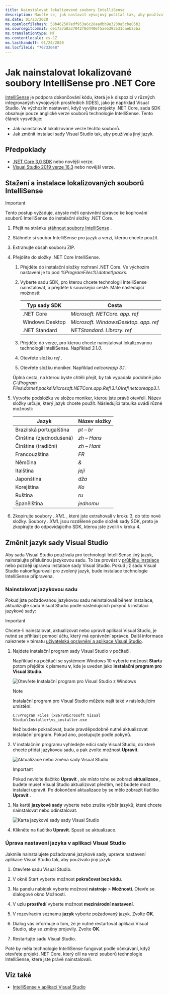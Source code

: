 ```yaml
---
title: Nainstalovat lokalizované soubory IntelliSense
description: Naučte se, jak nastavit vývojový počítač tak, aby používal lokalizované soubory IntelliSense pro projekty .NET Core v sadě Visual Studio.
ms.date: 01/23/2020
ms.openlocfilehash: 58b462507edf953a6c28aadbb9e3239a5cbe05b2
ms.sourcegitcommit: de17a7a0a37042f0d4406f5ae5393531caeb25ba
ms.translationtype: MT
ms.contentlocale: cs-CZ
ms.lasthandoff: 01/24/2020
ms.locfileid: "76733648"
---
```

# <a name="how-to-install-localized-intellisense-files-for-net-core"></a>Jak nainstalovat lokalizované soubory IntelliSense pro .NET Core

[IntelliSense](/visualstudio/ide/using-intellisense) je podpora dokončování kódu, která je k dispozici v různých integrovaných vývojových prostředích (IDES), jako je například Visual Studio. Ve výchozím nastavení, když vyvíjíte projekty .NET Core, sada SDK obsahuje pouze anglické verze souborů technologie IntelliSense. Tento článek vysvětluje:

- Jak nainstalovat lokalizované verze těchto souborů.
- Jak změnit instalaci sady Visual Studio tak, aby používala jiný jazyk.

## <a name="prerequisites"></a>Předpoklady

- [.NET Core 3,0 SDK](https://dotnet.microsoft.com/download/dotnet-core) nebo novější verze.
- [Visual Studio 2019 verze 16,3](https://visualstudio.microsoft.com/downloads/?utm_medium=microsoft&utm_source=docs.microsoft.com&utm_campaign=inline+link&utm_content=download+vs2019) nebo novější verze.

## <a name="download-and-install-the-localized-intellisense-files"></a>Stažení a instalace lokalizovaných souborů IntelliSense

> [!IMPORTANT]
> Tento postup vyžaduje, abyste měli oprávnění správce ke kopírování souborů IntelliSense do instalační složky .NET Core.

1. Přejít na stránku [stáhnout soubory IntelliSense](https://dotnet.microsoft.com/download/dotnet-core/intellisense) .

1. Stáhněte si soubor IntelliSense pro jazyk a verzi, kterou chcete použít.

1. Extrahujte obsah souboru ZIP.

1. Přejděte do složky .NET Core IntelliSense.

   1. Přejděte do instalační složky rozhraní .NET Core. Ve výchozím nastavení je to pod *%ProgramFiles%\dotnet\packs*.
   1. Vyberte sadu SDK, pro kterou chcete technologii IntelliSense nainstalovat, a přejděte k související cestě. Máte následující možnosti:

      | Typ sady SDK        | Cesta                               |
      | --------------- | ---------------------------------- |
      | .NET Core       | *Microsoft. NETCore. app. ref*        |
      | Windows Desktop | *Microsoft. WindowsDesktop. app. ref* |
      | .NET Standard   | *NETStandard. Library. ref*          |
   
   1. Přejděte do verze, pro kterou chcete nainstalovat lokalizovanou technologii IntelliSense. Například *3.1.0*.
   1. Otevřete složku *ref* .
   1. Otevřete složku moniker. Například *netcoreapp 3.1*.

   Úplná cesta, na kterou byste chtěli přejít, by tak vypadala podobně jako *C:\Program Files\dotnet\packs\Microsoft.NETCore.app.Ref\3.1.0\ref\netcoreapp3.1*.

1. Vytvořte podsložku ve složce moniker, kterou jste právě otevřeli. Název složky určuje, který jazyk chcete použít. Následující tabulka uvádí různé možnosti:

   | Jazyk              | Název složky |
   | --------------------- | ----------- |
   | Brazilská portugalština  | *pt – br*     |
   | Čínština (zjednodušená)  | *zh – Hans*   |
   | Čínština (tradiční) | *zh – Hant*   |
   | Francouzština                | *FR*        |
   | Němčina                | *&*        |
   | Italština               | *její*        |
   | Japonština              | *dža*        |
   | Korejština                | *Ko*        |
   | Ruština               | *ru*        |
   | Španělština               | *jednomu*        |

1. Zkopírujte soubory *. XML* , které jste extrahovali v kroku 3, do této nové složky. Soubory *. XML* jsou rozdělené podle složek sady SDK, proto je zkopírujte do odpovídajícího SDK, kterou jste zvolili v kroku 4.

## <a name="modify-visual-studio-language"></a>Změnit jazyk sady Visual Studio

Aby sada Visual Studio používala pro technologii IntelliSense jiný jazyk, nainstalujte příslušnou jazykovou sadu. To lze provést v [průběhu instalace](/visualstudio/install/install-visual-studio#step-6---install-language-packs-optional) nebo později úpravou instalace sady Visual Studio. Pokud již sadu Visual Studio nakonfigurovali pro zvolený jazyk, bude instalace technologie IntelliSense připravena.

### <a name="install-the-language-pack"></a>Nainstalovat jazykovou sadu

Pokud jste požadovanou jazykovou sadu neinstalovali během instalace, aktualizujte sadu Visual Studio podle následujících pokynů k instalaci jazykové sady:

> [!IMPORTANT]
> Chcete-li nainstalovat, aktualizovat nebo upravit aplikaci Visual Studio, je nutné se přihlásit pomocí účtu, který má oprávnění správce. Další informace naleznete v tématu [uživatelská oprávnění a aplikace Visual Studio](/visualstudio/ide/user-permissions-and-visual-studio).

1. Najdete instalační program sady Visual Studio v počítači.

   Například na počítači se systémem Windows 10 vyberte možnost **Start**a potom přejděte k písmenu **v**, kde je uveden jako **instalační program pro Visual Studio**.

   ![Otevřete Instalační program pro Visual Studio z Windows](./media/localized-intellisense/vs-installer-windows-start.png)

   > [!NOTE]
   > Instalační program pro Visual Studio můžete najít také v následujícím umístění:
   >
   > `C:\Program Files (x86)\Microsoft Visual Studio\Installer\vs_installer.exe`

   Než budete pokračovat, bude pravděpodobně nutné aktualizovat instalační program. Pokud ano, postupujte podle pokynů.

1. V instalačním programu vyhledejte edici sady Visual Studio, do které chcete přidat jazykovou sadu, a pak zvolte možnost **Upravit**.

   ![Aktualizace nebo změna sady Visual Studio](./media/localized-intellisense/vs-installer-modify.png)

   > [!IMPORTANT]
   > Pokud nevidíte tlačítko **Upravit** , ale místo toho se zobrazí **aktualizace** , budete muset Visual Studio aktualizovat předtím, než budete moct instalaci upravit.
   > Po dokončení aktualizace by se mělo zobrazit tlačítko **Upravit** .

1. Na kartě **jazykové sady** vyberte nebo zrušte výběr jazyků, které chcete nainstalovat nebo odinstalovat.

   ![Karta jazykové sady sady Visual Studio](./media/localized-intellisense/vs-modify-language-packs.png)

1. Klikněte na tlačítko **Upravit**. Spustí se aktualizace.

### <a name="modify-language-settings-in-visual-studio"></a>Úprava nastavení jazyka v aplikaci Visual Studio

Jakmile nainstalujete požadované jazykové sady, upravte nastavení aplikace Visual Studio tak, aby používalo jiný jazyk:

1. Otevřete sadu Visual Studio.

1. V okně Start vyberte možnost **pokračovat bez kódu**.

1. Na panelu nabídek vyberte možnost **nástroje** > **Možnosti**. Otevře se dialogové okno Možnosti.

1. V uzlu **prostředí** vyberte možnost **mezinárodní nastavení**.

1. V rozevíracím seznamu **jazyk** vyberte požadovaný jazyk. Zvolte **OK**. 

1. Dialog vás informuje o tom, že je nutné restartovat aplikaci Visual Studio, aby se změny projevily. Zvolte **OK**.

1. Restartujte sadu Visual Studio.

Poté by měla technologie IntelliSense fungovat podle očekávání, když otevřete projekt .NET Core, který cílí na verzi souborů technologie IntelliSense, které jste právě nainstalovali.

## <a name="see-also"></a>Viz také

- [IntelliSense v aplikaci Visual Studio](/visualstudio/ide/using-intellisense)
